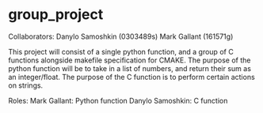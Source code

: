 # group_project
Collaborators:  Danylo Samoshkin (0303489s)
                Mark Gallant (161571g)

This project will consist of a single python function, and a group of C functions alongside makefile specification for CMAKE.
The purpose of the python function will be to take in a list of numbers, and return their sum as an integer/float.
The purpose of the C function is to perform certain actions on strings.

Roles:
Mark Gallant: Python function
Danylo Samoshkin: C function
